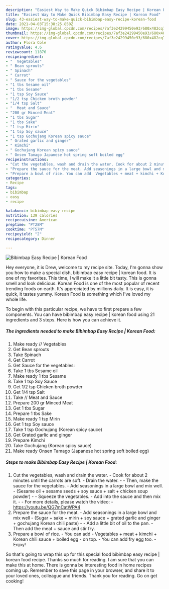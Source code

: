 ```yaml
---
description: "Easiest Way to Make Quick Bibimbap Easy Recipe | Korean Food"
title: "Easiest Way to Make Quick Bibimbap Easy Recipe | Korean Food"
slug: 43-easiest-way-to-make-quick-bibimbap-easy-recipe-korean-food
date: 2021-04-03T15:38:25.850Z
image: https://img-global.cpcdn.com/recipes/7af3e24299450e93/680x482cq70/bibimbap-easy-recipe-korean-food-recipe-main-photo.jpg
thumbnail: https://img-global.cpcdn.com/recipes/7af3e24299450e93/680x482cq70/bibimbap-easy-recipe-korean-food-recipe-main-photo.jpg
cover: https://img-global.cpcdn.com/recipes/7af3e24299450e93/680x482cq70/bibimbap-easy-recipe-korean-food-recipe-main-photo.jpg
author: Flora Cole
ratingvalue: 4.6
reviewcount: 11876
recipeingredient:
- "  Vegetables"
- " Bean sprouts"
- " Spinach"
- " Carrot"
- " Sauce for the vegetables"
- "1 tbs Sesame oil"
- "1 tbs Sesame"
- "1 tsp Soy Sauce"
- "1/2 tsp Chicken broth powder"
- "1/4 tsp Salt"
- "  Meat and Sauce"
- "200 gr Minced Meat"
- "1 tbs Sugar"
- "1 tbs Sake"
- "1 tsp Mirin"
- "1 tsp Soy sauce"
- "1 tsp Gochujang Korean spicy sauce"
- " Grated garlic and ginger"
- " Kimchi"
- " Gochujang Korean spicy sauce"
- " Onsen Tamago Japanese hot spring soft boiled egg"
recipeinstructions:
- "Cut the vegetables, wash and drain the water. Cook for about 2 minutes until the carrots are soft. Drain the water.  Then, make the sauce for the vegetables. Add seasonings in a large bowl and mix well. (Sesame oil + sesame seeds + soy sauce + salt + chicken soup powder)  Squeeze the vegetables. Add into the sauce and then mix it.  For more details, please watch the video: https://youtu.be/QG7mCatWPA4"
- "Prepare the sauce for the meat. Add seasonings in a large bowl and mix well (Sugar + sake + mirin + soy sauce + grated garlic and ginger + gochujang Korean chili paste)  Add a little bit of oil to the pan. Then add the meat + sauce and stir fry."
- "Prepare a bowl of rice. You can add  Vegetables + meat + kimchi + Korean chili sauce + boiled egg on top. You can add fry egg too. Enjoy!"
categories:
- Recipe
tags:
- bibimbap
- easy
- recipe

katakunci: bibimbap easy recipe 
nutrition: 139 calories
recipecuisine: American
preptime: "PT28M"
cooktime: "PT57M"
recipeyield: "2"
recipecategory: Dinner

---
```



![Bibimbap Easy Recipe | Korean Food](https://img-global.cpcdn.com/recipes/7af3e24299450e93/680x482cq70/bibimbap-easy-recipe-korean-food-recipe-main-photo.jpg)

Hey everyone, it is Drew, welcome to my recipe site. Today, I'm gonna show you how to make a special dish, bibimbap easy recipe | korean food. It is one of my favorites. This time, I will make it a little bit tasty. This is gonna smell and look delicious.
 Korean Food is one of the most popular of recent trending foods on earth. It's appreciated by millions daily. It is easy, it is quick, it tastes yummy.  Korean Food is something which I've loved my whole life.




To begin with this particular recipe, we have to first prepare a few components. You can have bibimbap easy recipe | korean food using 21 ingredients and 3 steps. Here is how you can achieve it.

<!--inarticleads1-->

##### The ingredients needed to make Bibimbap Easy Recipe | Korean Food:

1. Make ready  // Vegetables
1. Get  Bean sprouts
1. Take  Spinach
1. Get  Carrot
1. Get  Sauce for the vegetables:
1. Take 1 tbs Sesame oil
1. Make ready 1 tbs Sesame
1. Take 1 tsp Soy Sauce
1. Get 1/2 tsp Chicken broth powder
1. Get 1/4 tsp Salt
1. Take  // Meat and Sauce
1. Prepare 200 gr Minced Meat
1. Get 1 tbs Sugar
1. Prepare 1 tbs Sake
1. Make ready 1 tsp Mirin
1. Get 1 tsp Soy sauce
1. Take 1 tsp Gochujang (Korean spicy sauce)
1. Get  Grated garlic and ginger
1. Prepare  Kimchi
1. Take  Gochujang (Korean spicy sauce)
1. Make ready  Onsen Tamago (Japanese hot spring soft boiled egg)




<!--inarticleads2-->

##### Steps to make Bibimbap Easy Recipe | Korean Food:

1. Cut the vegetables, wash and drain the water. - Cook for about 2 minutes until the carrots are soft. - Drain the water. -  - Then, make the sauce for the vegetables. - Add seasonings in a large bowl and mix well. - (Sesame oil + sesame seeds + soy sauce + salt + chicken soup powder) -  - Squeeze the vegetables. - Add into the sauce and then mix it. -  - For more details, please watch the video: - https://youtu.be/QG7mCatWPA4
1. Prepare the sauce for the meat. - Add seasonings in a large bowl and mix well - (Sugar + sake + mirin + soy sauce + grated garlic and ginger + gochujang Korean chili paste) -  - Add a little bit of oil to the pan. - Then add the meat + sauce and stir fry.
1. Prepare a bowl of rice. - You can add  - Vegetables + meat + kimchi + Korean chili sauce + boiled egg - on top. - You can add fry egg too. - Enjoy!




So that's going to wrap this up for this special food bibimbap easy recipe | korean food recipe. Thanks so much for reading. I am sure that you can make this at home. There is gonna be interesting food in home recipes coming up. Remember to save this page in your browser, and share it to your loved ones, colleague and friends. Thank you for reading. Go on get cooking!
